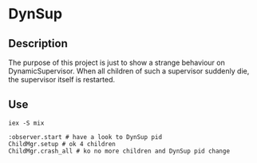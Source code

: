 # DynSup

## Description

The purpose of this project is just to show a strange behaviour on DynamicSupervisor.
When all children of such a supervisor suddenly die, the supervisor itself is restarted.

## Use

```
iex -S mix

:observer.start # have a look to DynSup pid
ChildMgr.setup # ok 4 children
ChildMgr.crash_all # ko no more children and DynSup pid change
```